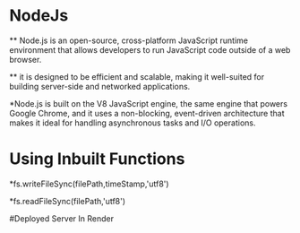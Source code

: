 # NodeJs 
** Node.js is an open-source, cross-platform JavaScript runtime environment that allows developers to run JavaScript code outside of a web browser.

** it is designed to be efficient and scalable, making it well-suited for building server-side and networked applications.

*Node.js is built on the V8 JavaScript engine, the same engine that powers Google Chrome, and it uses a non-blocking, event-driven architecture that makes it ideal for handling asynchronous tasks and I/O operations.

# Using Inbuilt Functions

*fs.writeFileSync(filePath,timeStamp,'utf8')

*fs.readFileSync(filePath,'utf8')

#Deployed Server In Render
